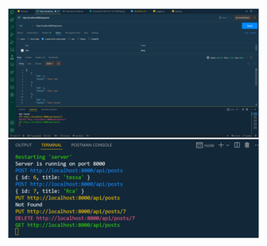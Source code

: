 ![postman in VSCode](public/images/postmaninvscode.png)
![Alt text](public/images//Screenshot%202025-01-10%20144238.png)
